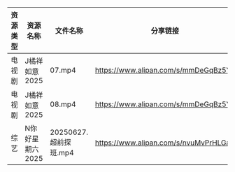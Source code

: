 | 资源类型 | 资源名称       | 文件名称              | 分享链接                                 | 更新时间                |
| ---- | ---------- | ----------------- | ------------------------------------ | ------------------- |
| 电视剧  | J橘祥如意2025  | 07.mp4            | https://www.alipan.com/s/mmDeGqBz5YJ | 2025-06-27 13:03:47 |
| 电视剧  | J橘祥如意2025  | 08.mp4            | https://www.alipan.com/s/mmDeGqBz5YJ | 2025-06-27 13:03:46 |
| 综艺   | N你好星期六2025 | 20250627.超前探班.mp4 | https://www.alipan.com/s/nvuMvPrHLGa | 2025-06-27 16:04:24 |
